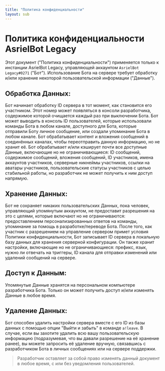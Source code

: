 ```yaml
---
title: "Политика конфиденциальности"
layout: sub
---
```


# Политика конфиденциальности AsrielBot Legacy

Этот документ ("Политика конфиденциальности") применяется только к инстанции AsrielBot Legacy, управляющей аккаунтом `AsrielBot Legacy#0271` ("Бот"). Использование Бота на сервере требует обработку и/или хранение некоторой пользовательской информации ("Данные").

## Обработка Данных:
Бот начинает обработку ID сервера в тот момент, как становится его участником. Этот номер может появляться в консоли разработчика, содержимое которой очищается каждый раз при выключении Бота.
Бот может выводить в консоль ID пользователей, которые использовали команды Бота в любом канале, доступного для Бота, которые отправили Боту личное сообщение, или создали упоминание Бота в любом канале.
Бот обрабатывает контент и вложения сообщений в соединённых каналах, чтобы переотправить данную информацию, но не хранит её.
Бот обрабатывает и/или кэширует почти все доступные Данные, включающие но не ограничивающиеся: ID сообщений, содержимое сообщений, вложения сообщений, ID участников, имена аккаунтов участников, серверные никнеймы участников, ссылки на аватары участников, пользовательские статусы участников с целью стабильной работы, но разработчик не может получить к ним доступ напрямую.

## Хранение Данных:
Бот не сохраняет никаких пользовательских Данных, пока человек, управляющий упомянутым аккаунтом, не предоставит разрешения на это с целями, которые включают но не ограничиваются: предоставлением персонализированных ответов на команды, упоминание за помощь в разработке/переводе Бота.
После того, как участник с разрешением на управление сервером примет условия Политики конфиденциальности, Бот записывает ID сервера в локальную базу данных для хранения серверной конфигурации. Он также хранит настройки, включающие но не ограничивающиеся: префикс, язык, нужно ли отвечать на триггеры, ID канала для отправки изменений или удалений сообщений на сервере.

## Доступ к Данным:
Упомянутые Данные хранятся на персональном компьютере разработчика Бота. Только он может получить доступ и/или изменять Данные в любое время.

## Удаление Данных:
Бот способен удалить настройки сервера вместе с его ID из базы данных с помощью опции "Выйти и забыть" в команде `a!leave`.
В случае, если вы захотите удалить всю вашу пользовательскую информацию (подразумевая, что вы давали разрешение на её хранение ранее), вы можете запросить её удаление вручную, связавшись с разработчиком Бота в личных сообщениях или на сервере поддержки.

> Разработчик оставляет за собой право изменять данный документ в любое время, с или без уведомления пользователей.